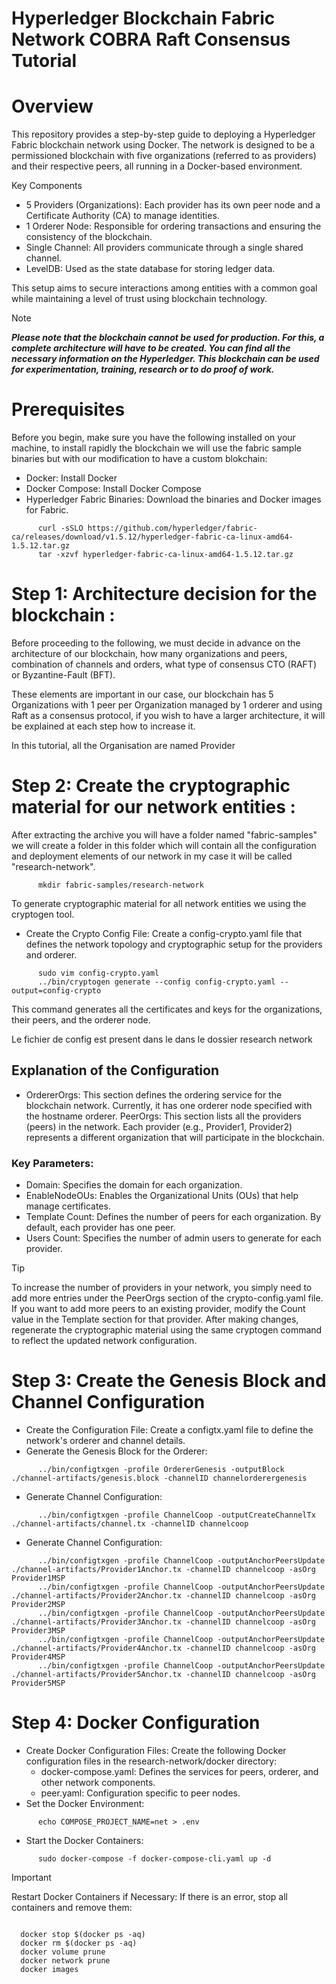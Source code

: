 # Hyperledger Blockchain Fabric Network COBRA Raft Consensus Tutorial

# Overview
This repository provides a step-by-step guide to deploying a Hyperledger Fabric blockchain network using Docker. The network is designed to be a permissioned blockchain with five organizations (referred to as providers) and their respective peers, all running in a Docker-based environment.

Key Components
- 5 Providers (Organizations): Each provider has its own peer node and a Certificate Authority (CA) to manage identities.
- 1 Orderer Node: Responsible for ordering transactions and ensuring the consistency of the blockchain.
- Single Channel: All providers communicate through a single shared channel.
- LevelDB: Used as the state database for storing ledger data.

This setup aims to secure interactions among entities with a common goal while maintaining a level of trust using blockchain technology.

> [!NOTE]
> ***Please note that the blockchain cannot be used for production. For this, a complete architecture will have to be created. You can find all the necessary information on the Hyperledger. This blockchain can be used for experimentation, training, research or to do proof of work.***


# Prerequisites
Before you begin, make sure you have the following installed on your machine, to install rapidly the blockchain we will use the fabric sample binaries but with our modification to have a custom blokchain:

- Docker: Install Docker
- Docker Compose: Install Docker Compose
- Hyperledger Fabric Binaries: Download the binaries and Docker images for Fabric.
```
      curl -sSLO https://github.com/hyperledger/fabric-ca/releases/download/v1.5.12/hyperledger-fabric-ca-linux-amd64-1.5.12.tar.gz
      tar -xzvf hyperledger-fabric-ca-linux-amd64-1.5.12.tar.gz
```
# Step 1: Architecture decision for the blockchain :

Before proceeding to the following, we must decide in advance on the architecture of our blockchain, how many organizations and peers, combination of channels and orders, what type of consensus CTO (RAFT) or Byzantine-Fault (BFT).

These elements are important in our case, our blockchain has 5 Organizations with 1 peer per Organization managed by 1 orderer and using Raft as a consensus protocol, if you wish to have a larger architecture, it will be explained at each step how to increase it.

In this tutorial, all the Organisation are named Provider

# Step 2: Create the cryptographic material for our network entities  :
After extracting the archive you will have a folder named "fabric-samples" we will create a folder in this folder which will contain all the configuration and deployment elements of our network in my case it will be called "research-network".
```
      mkdir fabric-samples/research-network
```
To generate cryptographic material for all network entities we using the cryptogen tool.

- Create the Crypto Config File: Create a config-crypto.yaml file that defines the network topology and cryptographic setup for the providers and orderer.
```
      sudo vim config-crypto.yaml
      ../bin/cryptogen generate --config config-crypto.yaml --output=config-crypto
```
This command generates all the certificates and keys for the organizations, their peers, and the orderer node.

Le fichier de config est present dans le dans le dossier research network
## Explanation of the Configuration
- OrdererOrgs: This section defines the ordering service for the blockchain network. Currently, it has one orderer node specified with the hostname orderer.
 PeerOrgs: This section lists all the providers (peers) in the network. Each provider (e.g., Provider1, Provider2) represents a different organization that will participate in the blockchain.
### Key Parameters:
- Domain: Specifies the domain for each organization.
- EnableNodeOUs: Enables the Organizational Units (OUs) that help manage certificates.
- Template Count: Defines the number of peers for each organization. By default, each provider has one peer.
- Users Count: Specifies the number of admin users to generate for each provider.

> [!TIP]
> To increase the number of providers in your network, you simply need to add more entries under the PeerOrgs section of the crypto-config.yaml file. If you want to add more peers to an existing provider, modify the Count value in the Template section for that provider. After making changes, regenerate the cryptographic material using the same cryptogen command to reflect the updated network configuration.


# Step 3: Create the Genesis Block and Channel Configuration
- Create the Configuration File: Create a configtx.yaml file to define the network's orderer and channel details.
- Generate the Genesis Block for the Orderer:
```
      ../bin/configtxgen -profile OrdererGenesis -outputBlock ./channel-artifacts/genesis.block -channelID channelorderergenesis
```
- Generate Channel Configuration:
```
      ../bin/configtxgen -profile ChannelCoop -outputCreateChannelTx ./channel-artifacts/channel.tx -channelID channelcoop
```
- Generate Channel Configuration:
```
      ../bin/configtxgen -profile ChannelCoop -outputAnchorPeersUpdate ./channel-artifacts/Provider1Anchor.tx -channelID channelcoop -asOrg Provider1MSP
      ../bin/configtxgen -profile ChannelCoop -outputAnchorPeersUpdate ./channel-artifacts/Provider2Anchor.tx -channelID channelcoop -asOrg Provider2MSP
      ../bin/configtxgen -profile ChannelCoop -outputAnchorPeersUpdate ./channel-artifacts/Provider3Anchor.tx -channelID channelcoop -asOrg Provider3MSP
      ../bin/configtxgen -profile ChannelCoop -outputAnchorPeersUpdate ./channel-artifacts/Provider4Anchor.tx -channelID channelcoop -asOrg Provider4MSP
      ../bin/configtxgen -profile ChannelCoop -outputAnchorPeersUpdate ./channel-artifacts/Provider5Anchor.tx -channelID channelcoop -asOrg Provider5MSP
```

# Step 4: Docker Configuration
- Create Docker Configuration Files: Create the following Docker configuration files in the research-network/docker directory:
  - docker-compose.yaml: Defines the services for peers, orderer, and other network components.
  - peer.yaml: Configuration specific to peer nodes.
- Set the Docker Environment:

```
      echo COMPOSE_PROJECT_NAME=net > .env
```
- Start the Docker Containers:

```
      sudo docker-compose -f docker-compose-cli.yaml up -d
```



> [!IMPORTANT]
> Restart Docker Containers if Necessary: If there is an error, stop all containers and remove them:
>```
      docker stop $(docker ps -aq)
      docker rm $(docker ps -aq)
      docker volume prune
      docker network prune
      docker images
>```

